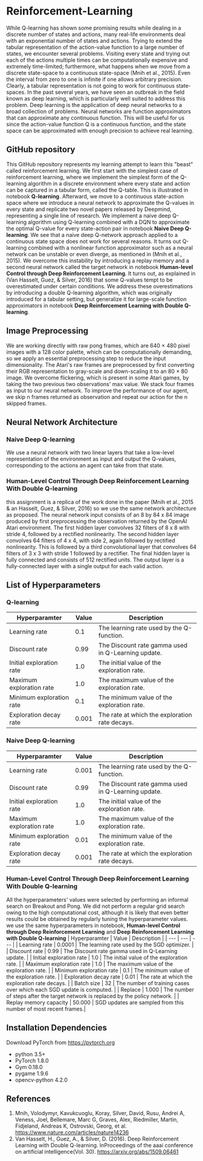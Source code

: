 # Reinforcement-Learning
While Q-learning has shown some promising results while dealing in a discrete number of states and actions, many real-life environments deal with an exponential number of states and actions. Trying to extend the tabular representation of the action-value function to a large number of states, we encounter several problems. Visiting every state and trying out each of the actions multiple times can be computationally expensive and extremely time-limited; furthermore, what happens when we move from a discrete state-space to a continuous state-space (Mnih et al., 2015). Even the interval from zero to one is infinite if one allows arbitrary precision. Clearly, a tabular representation is not going to work for continuous state-spaces. In the past several years, we have seen an outbreak in the field known as deep learning, which is particularly well suited to address this problem. Deep learning is the application of deep neural networks to a broad collection of problems. Neural networks are function approximators that can approximate any continuous function. This will be useful for us since the action-value function Q is a continuous function, and the state space can be approximated with enough precision to achieve real learning.

## GitHub repository
This GitHub repository represents my learning attempt to learn this "beast" called reinforcement learning. We first start with the simplest case of reinforcement learning, where we implement the simplest form of the Q-learning algorithm in a discrete environment where every state and action can be captured in a tabular form, called the Q-table. This is illustrated in notebook **Q-learning**. Afterward, we move to a continuous state-action space where we introduce a neural network to approximate the Q-values in every state and replicate two novel papers released by Deepmind, representing a single line of research. We implement a naive deep Q-learning algorithm using Q-learning combined with a DQN to approximate the optimal Q-value for every state-action pair in notebook **Naive Deep Q-learning**. We see that a naive deep Q-network approach applied to a continuous state space does not work for several reasons. It turns out Q-learning combined with a nonlinear function approximator such as a neural network can be unstable or even diverge, as mentioned in (Mnih et al., 2015). We overcome this instability by introducing a replay memory and a second neural network called the target network in notebook **Human-level Control through Deep Reinforcement Learning**. It turns out, as explained in (Van Hasselt, Guez, & Silver, 2016) that some Q-values tempt to be overestimated under certain conditions. We address these overestimations by introducing a double Q-learning algorithm, which was originally introduced for a tabular setting, but generalize it for large-scale function approximators in notebook **Deep Reinforcement Learning with Double Q-learning**. 

## Image Preprocessing
We are working directly with raw pong frames, which are 640 × 480 pixel images with a 128 color palette, which can be computationally demanding, so we apply an essential preprocessing step to reduce the input dimensionality. The Atari's raw frames are preprocessed by first converting their RGB representation to gray-scale and down-scaling it to an 80 × 80 image. We overcome flickering, which is present in some Atari games, by taking the two previous two observations' max value. We stack four frames as input to our neural network. To improve the performance of our agent, we skip n frames returned as observation and repeat our action for the n skipped frames.

## Neural Network Architecture
### Naive Deep Q-learning
We use a neural network with two linear layers that take a low-level representation of the environment as input and output the Q-values, corresponding to the actions an agent can take from that state.

### Human-Level Control Through Deep Reinforcement Learning With Double Q-learning
this assignment is a replica of the work done in the paper (Mnih et al., 2015 & an Hasselt, Guez, & Silver, 2016) so we use the same network architecture as proposed. The neural network input consists of an 8 by 84 x 84 image produced by first preprocessing the observation returned by the OpenAI Atari environment. The first hidden layer convolves 32 filters of 8 x 8 with stride 4, followed by a rectified nonlinearity. The second hidden layer convolves 64 filters of 4 x 4, with side 2, again followed by rectified nonlinearity. This is followed by a third convolutional layer that convolves 64 filters of 3 x 3 with stride 1 followed by a rectifier. The final hidden layer is fully connected and consists of 512 rectified units. The output layer is a fully-connected layer with a single output for each valid action.

## List of Hyperparameters

### Q-learning
| Hyperparamter | Value | Description |
| --- | --- | --- |
| Learning rate | 0.1 | The learning rate used by the Q-function. |
| Discount rate | 0.99 | The Discount rate gamma used in Q-Learning update. |
| Initial exploration rate | 1.0 | The initial value of the exploration rate. |
| Maximum exploration rate | 1.0 | The maximum value of the exploration rate. |
| Minimum exploration rate | 0.1 | The minimum value of the exploration rate. |
| Exploration decay rate | 0.001 | The rate at which the exploration rate decays. |

### Naive Deep Q-learning
| Hyperparamter | Value | Description |
| --- | --- | --- |
| Learning rate | 0.001 | The learning rate used by the Q-function. |
| Discount rate | 0.99 | The Discount rate gamma used in Q-Learning update. |
| Initial exploration rate | 1.0 | The initial value of the exploration rate. |
| Maximum exploration rate | 1.0 | The maximum value of the exploration rate. |
| Minimum exploration rate | 0.01 | The minimum value of the exploration rate. |
| Exploration decay rate | 0.001 | The rate at which the exploration rate decays. |

### Human-Level Control Through Deep Reinforcement Learning With Double Q-learning
All the hyperparameters' values were selected by performing an informal search on Breakout and Pong. We did not perform a regular grid search owing to the high computational cost, although it is likely that even better results could be obtained by regularly tuning the hyperparameter values. we use the same hyperparameters in notebook, **Human-level Control through Deep Reinforcement Learning** and **Deep Reinforcement Learning with Double Q-learning**
| Hyperparamter | Value | Description |
| --- | --- | --- |
| Learning rate | 0.0001 | The learning rate used by the SGD optimizer. |
| Discount rate | 0.99 | The Discount rate gamma used in Q-Learning update. |
| Initial exploration rate | 1.0 | The initial value of the exploration rate. |
| Maximum exploration rate | 1.0 | The maximum value of the exploration rate. |
| Minimum exploration rate | 0.1 | The minimum value of the exploration rate. |
| Exploration decay rate | 0.01 | The rate at which the exploration rate decays. |
| Batch size | 32 | The number of training cases over which each SGD update is computed. |
| Replace | 1.000 | The number of steps after the target network is replaced by the policy network. |
| Replay memory capacity | 50.000 | SGD updates are sampled from this number of most recent frames.|

## Installation Dependencies
Download PyTorch from https://pytorch.org
- python 3.5+
- PyTorch 1.8.0
- Gym 0.18.0
- pygame 1.9.6
- opencv-python 4.2.0

## References
1) Mnih, Volodymyr, Kavukcuoglu, Koray, Silver, David, Rusu, Andrei A, Veness, Joel, Bellemare, Marc G, Graves, Alex, Riedmiller, Martin, Fidjeland, Andreas K, Ostrovski, Georg, et al. https://www.nature.com/articles/nature14236
2) Van  Hasselt,  H.,  Guez,  A.,  &  Silver,  D.   (2016).   Deep  Reinforcement  Learning  with  Double  Q-learning.  InProceedings of the aaai conference on artificial intelligence(Vol. 30). https://arxiv.org/abs/1509.06461

